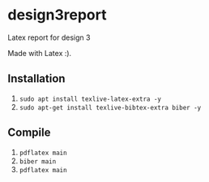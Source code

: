 # design3report
Latex report for design 3

Made with Latex :).

## Installation

1. `sudo apt install texlive-latex-extra -y`
2. `sudo apt-get install texlive-bibtex-extra biber -y`

## Compile

1. `pdflatex main`
2. `biber main`
3. `pdflatex main`